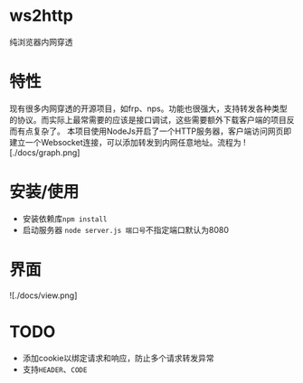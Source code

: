 # ws2http
纯浏览器内网穿透

# 特性
现有很多内网穿透的开源项目，如frp、nps。功能也很强大，支持转发各种类型的协议。而实际上最常需要的应该是接口调试，这些需要额外下载客户端的项目反而有点复杂了。
本项目使用NodeJs开启了一个HTTP服务器，客户端访问网页即建立一个Websocket连接，可以添加转发到内网任意地址。流程为
![./docs/graph.png]

# 安装/使用
* 安装依赖库`npm install`
* 启动服务器 `node server.js 端口号`不指定端口默认为8080

# 界面
![./docs/view.png]

# TODO
* 添加cookie以绑定请求和响应，防止多个请求转发异常
* 支持`HEADER`、`CODE`